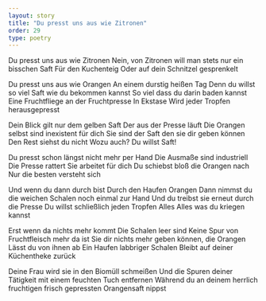 ```yaml
---
layout: story
title: "Du presst uns aus wie Zitronen"
order: 29
type: poetry
---
```


Du presst uns aus wie Zitronen
Nein, von Zitronen will man stets nur ein bisschen Saft
Für den Kuchenteig
Oder auf dein Schnitzel gesprenkelt

Du presst uns aus wie Orangen
An einem durstig heißen Tag
Denn du willst so viel Saft wie du bekommen kannst
So viel dass du darin baden kannst
Eine Fruchtfliege an der Fruchtpresse
In Ekstase
Wird jeder Tropfen herausgepresst

Dein Blick gilt nur dem gelben Saft
Der aus der Presse läuft
Die Orangen selbst sind inexistent für dich
Sie sind der Saft den sie dir geben können
Den Rest siehst du nicht
Wozu auch?
Du willst Saft!

Du presst schon längst nicht mehr per Hand
Die Ausmaße sind industriell
Die Presse rattert
Sie arbeitet für dich
Du schiebst bloß die Orangen nach
Nur die besten versteht sich

Und wenn du dann durch bist
Durch den Haufen Orangen
Dann nimmst du die weichen Schalen noch einmal zur Hand
Und du treibst sie erneut durch die Presse
Du willst schließlich jeden Tropfen
Alles
Alles was du kriegen kannst

Erst wenn da nichts mehr kommt
Die Schalen leer sind
Keine Spur von Fruchtfleisch mehr da ist
Sie dir nichts mehr geben können, die Orangen
Lässt du von ihnen ab
Ein Haufen labbriger Schalen
Bleibt auf deiner Küchentheke zurück 

Deine Frau wird sie in den Biomüll schmeißen
Und die Spuren deiner Tätigkeit mit einem feuchten Tuch entfernen 
Während du an deinem herrlich fruchtigen frisch gepressten Orangensaft nippst
